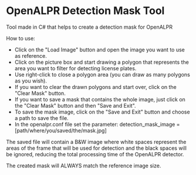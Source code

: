 # OpenALPR Detection Mask Tool
Tool made in C# that helps to create a detection mask for OpenALPR

How to use:
- Click on the "Load Image" button and open the image you want to use as reference.
- Click on the picture box and start drawing a polygon that represents the area you want to filter for detecting license plates.
- Use right-click to close a polygon area (you can draw as many polygons as you wish).
- If you want to clear the drawn polygons and start over, click on the "Clear Mask" button.
- If you want to save a mask that contains the whole image, just click on the "Clear Mask" button and then "Save and Exit".
- To save the mask image, click on the "Save and Exit" button and choose a path to save the file.
- In the openalpr.conf file set the parameter: detection_mask_image = [path/where/you/saved/the/mask.jpg]

The saved file will contain a B&W image where white spaces represent the areas of the frame that will be used for detection and the black spaces will be ignored, reducing the total processing time of the OpenALPR detector. 

The created mask will ALWAYS match the reference image size.
